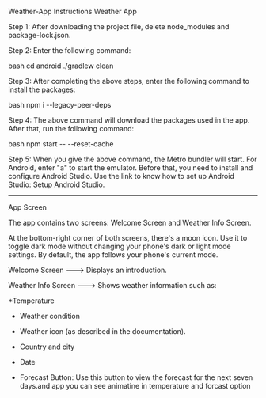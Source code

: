 Weather-App Instructions
Weather App

Step 1: After downloading the project file, delete node_modules and package-lock.json.

Step 2: Enter the following command:

bash
cd android
./gradlew clean

Step 3: After completing the above steps, enter the following command to install the packages:

bash
npm i --legacy-peer-deps

Step 4: The above command will download the packages used in the app. After that, run the following command:

bash
npm start -- --reset-cache

Step 5: When you give the above command, the Metro bundler will start. For Android, enter "a" to start the emulator. Before that, you need to install and configure Android Studio. Use the link to know how to set up Android Studio: Setup Android Studio.
 
-----------------------------------------
App Screen

The app contains two screens: Welcome Screen and Weather Info Screen.

At the bottom-right corner of both screens, there's a moon icon. Use it to toggle dark mode without changing your phone's dark or light mode settings. By default, the app follows your phone's current mode.

Welcome Screen --->
Displays an introduction.

Weather Info Screen --->
Shows weather information such as:

*Temperature

* Weather condition

* Weather icon (as described in the documentation).

* Country and city

* Date

* Forecast Button: Use this button to view the forecast for the next seven days.and app you can see animatine in temperature and forcast option

